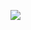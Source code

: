 ![](http://www.plantuml.com/plantuml/proxy?cache=no&src=https://raw.githubusercontent.com/oleksandrblazhko/ai-212-yaroshuk/ai-212-yaroschuk-laboratory-work-7.0/2-SoftwareDesign/2.7-PlantUML/UML-Activity.puml)
